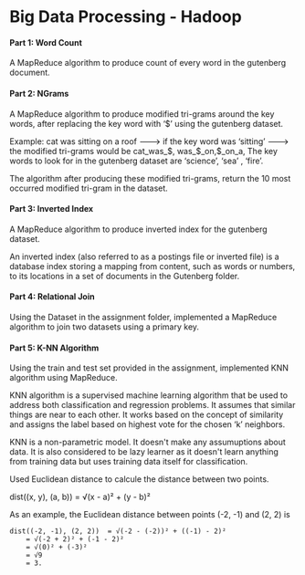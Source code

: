 # Big Data Processing - Hadoop

#### Part 1: Word Count 
A MapReduce algorithm to produce count of every word in the gutenberg document.

#### Part 2: NGrams

A MapReduce algorithm to produce modified tri-grams around the key words, after replacing the key word with ‘$’ using the gutenberg dataset.

Example:
cat was sitting on a roof ---> if the key word was ‘sitting’ ---> the modified tri-grams would be
cat_was_$, was_$_on,$_on_a,
The key words to look for in the gutenberg dataset are ‘science’, ‘sea’ , ‘fire’.

The algorithm after producing these modified tri-grams, return the 10 most occurred modified tri-gram in the dataset.

#### Part 3: Inverted Index

A MapReduce algorithm to produce inverted index for the gutenberg dataset.

An inverted index (also referred to as a postings file or inverted file) is a database index storing a mapping from content, such as words or numbers, to its locations in a set of documents in the Gutenberg folder.

#### Part 4: Relational Join

Using the Dataset in the assignment folder, implemented a MapReduce algorithm to join two datasets using a primary key.

#### Part 5: K-NN Algorithm

Using the train and test set provided in the assignment, implemented KNN
algorithm using MapReduce.

KNN algorithm is a supervised machine learning algorithm that be used to address both classification and regression problems. It assumes that similar things are near to each other. It works based on the concept of similarity and assigns the label based on highest vote for the chosen ‘k’ neighbors.

KNN is a non-parametric model. It doesn't make any assumuptions about data. It is also considered to be lazy learner as it doesn't learn anything from training data but uses training data itself for classification.

Used Euclidean distance to calcule the distance between two points.

dist((x, y), (a, b)) = √(x - a)² + (y - b)²

As an example, the Euclidean distance between points (-2, -1) and (2, 2) is 

 	dist((-2, -1), (2, 2))	= √(-2 - (-2))² + ((-1) - 2)²
 	 	= √(-2 + 2)² + (-1 - 2)²
 	 	= √(0)² + (-3)²
 	 	= √9
 	 	= 3.
    
